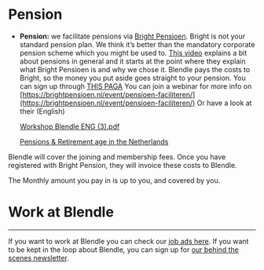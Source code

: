 # Pension

- **Pension:** 
we facilitate pensions via [Bright Pensioen](https://brightpensioen.nl/). Bright is not your standard pension plan. We think it’s better than the mandatory corporate pension scheme which you might be used to. [This video](https://youtu.be/xfZM2JuovJM?t=1941) explains a bit about pensions in general and it starts at the point where they explain what Bright Pensioen is and why we chose it. Blendle pays the costs to Bright, so the money you put aside goes straight to your pension. You can sign up through [THIS PAGA](https://brightpensioen.nl/werknemer/word-bright/)
You can join a webinar for more info on [https://brightpensioen.nl/event/pensioen-faciliteren/](https://brightpensioen.nl/event/pensioen-faciliteren/)
Or have a look at their (English)
    
    [Workshop Blendle ENG (3).pdf](Pension%20359f8be65f33475aa86c55fc177efa8a/Workshop_Blendle_ENG_(3).pdf)
    
    [Pensions & Retirement age in the Netherlands](https://www.iamexpat.nl/expat-info/official-issues/pensions-retirement-netherlands)
    

Blendle will cover the joining and membership fees.  Once you have registered with Bright Pension, they will invoice these costs to Blendle.

The Monthly amount you pay in is up to you, and covered by you.

# Work at Blendle

---

If you want to work at Blendle you can check our [job ads here](https://blendle.homerun.co/). If you want to be kept in the loop about Blendle, you can sign up for [our behind the scenes newsletter](https://blendle.homerun.co/yes-keep-me-posted/tr/apply?token=8092d4128c306003d97dd3821bad06f2).